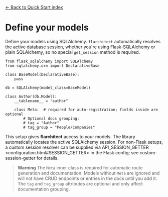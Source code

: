 [← Back to Quick Start index](index.md)

# Define your models
Define your models using SQLAlchemy. `flarchitect` automatically resolves
the active database session, whether you're using Flask-SQLAlchemy or plain
SQLAlchemy, so no special `get_session` method is required.
```
from flask_sqlalchemy import SQLAlchemy
from sqlalchemy.orm import DeclarativeBase

class BaseModel(DeclarativeBase):
    pass

db = SQLAlchemy(model_class=BaseModel)

class Author(db.Model):
    __tablename__ = "author"

    class Meta:  # required for auto-registration; fields inside are optional
        # Optional docs grouping:
        # tag = "Author"
        # tag_group = "People/Companies"
```
This setup gives **flarchitect** access to your models. The library automatically
locates the active SQLAlchemy session. For non-Flask setups, a custom session
resolver can be supplied via API_SESSION_GETTER <configuration.html#SESSION_GETTER> in the Flask config; see
custom-session-getter for details.
> **Warning**
> The `Meta` inner class is required for automatic route generation and documentation. Models without `Meta` are ignored and will not have CRUD endpoints or entries in the docs until you add it. The `tag` and `tag_group` attributes are optional and only affect documentation grouping.

